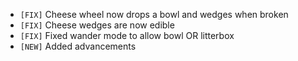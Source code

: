 - `[FIX]` Cheese wheel now drops a bowl and wedges when broken
- `[FIX]` Cheese wedges are now edible
- `[FIX]` Fixed wander mode to allow bowl OR litterbox
- `[NEW]` Added advancements
